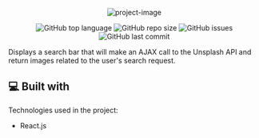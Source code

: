 
<p align="center"><img src="https://socialify.git.ci/Spawn9986/pics/image?language=1&amp;name=1&amp;owner=1&amp;theme=Light" alt="project-image"></p>

<p align="center">
<img alt="GitHub top language" src="https://img.shields.io/github/languages/top/Spawn9986/pics?logo=GitHub&style=flat-square"> <img alt="GitHub repo size" src="https://img.shields.io/github/repo-size/Spawn9986/pics?logo=Github&style=flat-square"> <img alt="GitHub issues" src="https://img.shields.io/github/issues/Spawn9986/pics?logo=GitHub&style=flat-square"> <img alt="GitHub last commit" src="https://img.shields.io/github/last-commit/Spawn9986/pics?logo=GitHub&style=flat-square">
</p>

<p id="description">Displays a search bar that will make an AJAX call to the Unsplash API and return images related to the user's search request.</p>

  
  
<h2>💻 Built with</h2>

Technologies used in the project:

*   React.js